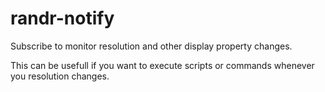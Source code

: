 # randr-notify
Subscribe to monitor resolution and other display property changes.

This can be usefull if you want to execute scripts or commands whenever you resolution changes.
